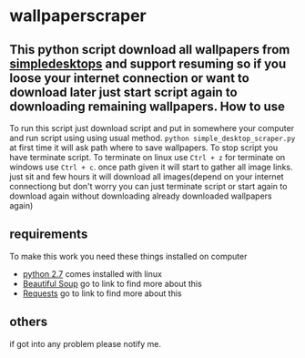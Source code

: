 wallpaperscraper
================
This python script download all wallpapers from [simpledesktops](http://simpledesktops.com) and support resuming so if you loose 
your internet connection or want to download later just start script again to downloading remaining wallpapers.
How to use
-----------
To run this script just download script and put in somewhere your computer and run script using using usual method.
`python simple_desktop_scraper.py` at first time it will ask path where to save wallpapers. To stop script you have terminate
script. To terminate on linux use `Ctrl + z` for terminate on windows use `Ctrl + c`. once path given it will start to gather all image links.
just sit and few hours it will download all images(depend on your internet connectiong but don't worry you can just
terminate script or start again to download again without downloading already downloaded wallpapers again)

requirements
------------
To make this work you need these things installed on computer
* [python 2.7](https://www.python.org/download/releases/2.7/) comes installed with linux
* [Beautiful Soup](http://www.crummy.com/software/BeautifulSoup/) go to link to find more about this
* [Requests](http://docs.python-requests.org/en/latest/) go to link to find more about this

others
------
if got into any problem please notify me.
